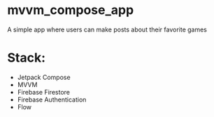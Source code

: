 # mvvm_compose_app
A simple app where users can make posts about their favorite games

# Stack:
- Jetpack Compose
- MVVM
- Firebase Firestore
- Firebase Authentication
- Flow
